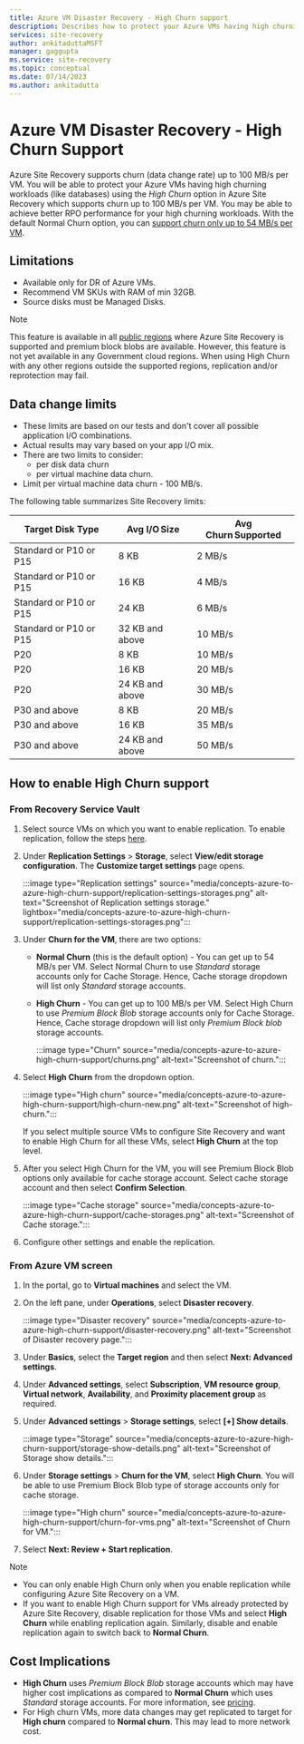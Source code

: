 ```yaml
---
title: Azure VM Disaster Recovery - High Churn support
description: Describes how to protect your Azure VMs having high churning workloads.
services: site-recovery
author: ankitaduttaMSFT
manager: gaggupta
ms.service: site-recovery
ms.topic: conceptual
ms.date: 07/14/2023
ms.author: ankitadutta
---
```


# Azure VM Disaster Recovery - High Churn Support 

Azure Site Recovery supports churn (data change rate) up to 100 MB/s per VM. You will be able to protect your Azure VMs having high churning workloads (like databases) using the *High Churn* option in Azure Site Recovery which supports churn up to 100 MB/s per VM. You may be able to achieve better RPO performance for your high churning workloads. With the default Normal Churn option, you can [support churn only up to 54 MB/s per VM](./azure-to-azure-support-matrix.md#limits-and-data-change-rates). 

## Limitations

- Available only for DR of Azure VMs. 
- Recommend VM SKUs with RAM of min 32GB. 
- Source disks must be Managed Disks.

> [!NOTE]
> This feature is available in all [public regions](./azure-to-azure-support-matrix.md#region-support) where Azure Site Recovery is supported and premium block blobs are available. However, this feature is not yet available in any Government cloud regions.
> When using High Churn with any other regions outside the supported regions, replication and/or reprotection may fail.

## Data change limits

- These limits are based on our tests and don't cover all possible application I/O combinations. 
- Actual results may vary based on your app I/O mix. 
- There are two limits to consider:
    - per disk data churn
    - per virtual machine data churn. 
- Limit per virtual machine data churn - 100 MB/s. 

The following table summarizes Site Recovery limits: 

|Target Disk Type|Avg I/O Size|Avg Churn Supported|
|---|---|---|
|Standard or P10 or P15 |8 KB|2 MB/s|
|Standard or P10 or P15|16 KB|4 MB/s|
|Standard or P10 or P15|24 KB|6 MB/s|
|Standard or P10 or P15|32 KB and above|10 MB/s|
|P20|8 KB|10 MB/s|
|P20 |16 KB|20 MB/s|
|P20|24 KB and above|30 MB/s|
|P30 and above|8 KB|20 MB/s|
|P30 and above|16 KB|35 MB/s|
|P30 and above|24 KB and above|50 MB/s|

## How to enable High Churn support

### From Recovery Service Vault 

1. Select source VMs on which you want to enable replication. To enable replication, follow the steps [here](./azure-to-azure-how-to-enable-replication.md).

2. Under **Replication Settings** > **Storage**, select **View/edit storage configuration**. The **Customize target settings** page opens.
  
   :::image type="Replication settings" source="media/concepts-azure-to-azure-high-churn-support/replication-settings-storages.png" alt-text="Screenshot of Replication settings storage." lightbox="media/concepts-azure-to-azure-high-churn-support/replication-settings-storages.png":::

3. Under **Churn for the VM**, there are two options: 

   - **Normal Churn** (this is the default option) - You can get up to 54 MB/s per VM. Select Normal Churn to use *Standard* storage accounts only for Cache Storage. Hence, Cache storage dropdown will list only *Standard* storage accounts. 

   - **High Churn** - You can get up to 100 MB/s per VM. Select High Churn to use *Premium Block Blob* storage accounts only for Cache Storage. Hence, Cache storage dropdown will list only *Premium Block blob* storage accounts. 
   
      :::image type="Churn" source="media/concepts-azure-to-azure-high-churn-support/churns.png" alt-text="Screenshot of churn.":::


4. Select **High Churn** from the dropdown option.

   :::image type="High churn" source="media/concepts-azure-to-azure-high-churn-support/high-churn-new.png" alt-text="Screenshot of high-churn.":::
   
   If you select multiple source VMs to configure Site Recovery and want to enable High Churn for all these VMs, select **High Churn** at the top level.

5. After you select High Churn for the VM, you will see Premium Block Blob options only available for cache storage account. Select cache storage account and then select **Confirm Selection**. 

   :::image type="Cache storage" source="media/concepts-azure-to-azure-high-churn-support/cache-storages.png" alt-text="Screenshot of Cache storage.":::

6. Configure other settings and enable the replication. 

### From Azure VM screen 

1. In the portal, go to **Virtual machines** and select the VM. 

2. On the left pane, under **Operations**, select **Disaster recovery**.
   
   :::image type="Disaster recovery" source="media/concepts-azure-to-azure-high-churn-support/disaster-recovery.png" alt-text="Screenshot of Disaster recovery page.":::

3. Under **Basics**, select the **Target region** and then select **Next: Advanced settings**. 

4. Under **Advanced settings**, select **Subscription**, **VM resource group**, **Virtual network**, **Availability**, and **Proximity placement group** as required.

5. Under **Advanced settings** > **Storage settings**, select **[+] Show details**.

   :::image type="Storage" source="media/concepts-azure-to-azure-high-churn-support/storage-show-details.png" alt-text="Screenshot of Storage show details.":::

6. Under **Storage settings** > **Churn for the VM**, select **High Churn**. You will be able to use Premium Block Blob type of storage accounts only for cache storage. 
   
     :::image type="High churn" source="media/concepts-azure-to-azure-high-churn-support/churn-for-vms.png" alt-text="Screenshot of Churn for VM.":::


6. Select **Next: Review + Start replication**.

>[!Note]
>- You can only enable High Churn only when you enable replication while configuring Azure Site Recovery on a VM.
>- If you want to enable High Churn support for VMs already protected by Azure Site Recovery, disable replication for those VMs and select **High Churn** while enabling replication again. Similarly, disable and enable replication again to switch back to **Normal Churn**.

## Cost Implications  

- **High Churn** uses *Premium Block Blob* storage accounts which may have higher cost implications as compared to **Normal Churn** which uses *Standard* storage accounts. For more information, see [pricing](https://azure.microsoft.com/pricing/details/storage/blobs/).
- For High churn VMs, more data changes may get replicated to target for **High churn** compared to **Normal churn**. This may lead to more network cost.